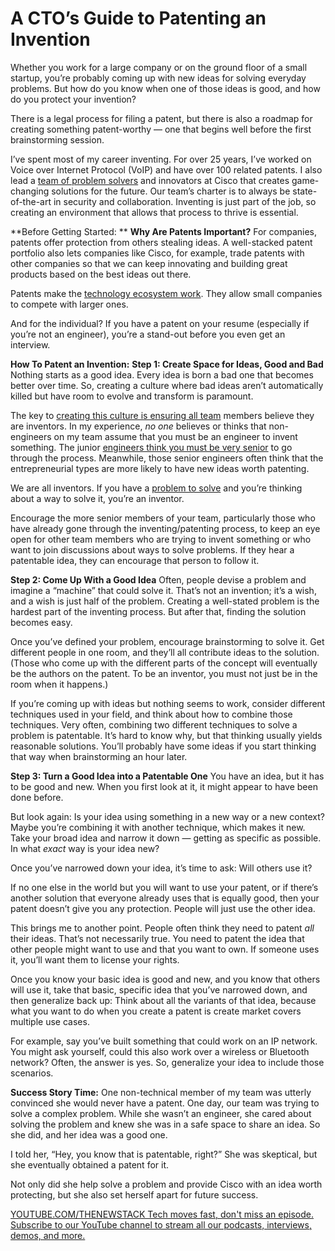 # A CTO’s Guide to Patenting an Invention
Whether you work for a large company or on the ground floor of a small startup, you’re probably coming up with new ideas for solving everyday problems. But how do you know when one of those ideas is good, and how do you protect your invention?

There is a legal process for filing a patent, but there is also a roadmap for creating something patent-worthy — one that begins well before the first brainstorming session.

I’ve spent most of my career inventing. For over 25 years, I’ve worked on Voice over Internet Protocol (VoIP) and have over 100 related patents. I also lead a [team of problem solvers](https://thenewstack.io/can-military-veterans-alleviate-your-tech-team-hiring-woes/) and innovators at Cisco that creates game-changing solutions for the future. Our team’s charter is to always be state-of-the-art in security and collaboration. Inventing is just part of the job, so creating an environment that allows that process to thrive is essential.

**Before Getting Started: **
**Why Are Patents Important?**
For companies, patents offer protection from others stealing ideas. A well-stacked patent portfolio also lets companies like Cisco, for example, trade patents with other companies so that we can keep innovating and building great products based on the best ideas out there.

Patents make the [technology ecosystem work](https://thenewstack.io/whats-on-the-horizon-for-the-future-of-work-technology/). They allow small companies to compete with larger ones.

And for the individual? If you have a patent on your resume (especially if you’re not an engineer), you’re a stand-out before you even get an interview.

**How To Patent an Invention:**
**Step 1: Create Space for Ideas, Good and Bad**
Nothing starts as a good idea. Every idea is born a bad one that becomes better over time. So, creating a culture where bad ideas aren’t automatically killed but have room to evolve and transform is paramount.

The key to [creating this culture is ensuring all team](https://thenewstack.io/partner-across-teams-to-create-a-cybersecurity-culture/) members believe they are inventors. In my experience, *no one* believes or thinks that non-engineers on my team assume that you must be an engineer to invent something. The junior [engineers think you must be very senior](https://thenewstack.io/what-it-takes-to-become-a-senior-engineer/) to go through the process. Meanwhile, those senior engineers often think that the entrepreneurial types are more likely to have new ideas worth patenting.

We are all inventors. If you have a [problem to solve](https://thenewstack.io/the-future-of-sql-conversational-hands-on-problem-solving/) and you’re thinking about a way to solve it, you’re an inventor.

Encourage the more senior members of your team, particularly those who have already gone through the inventing/patenting process, to keep an eye open for other team members who are trying to invent something or who want to join discussions about ways to solve problems. If they hear a patentable idea, they can encourage that person to follow it.

**Step 2: Come Up With a Good Idea**
Often, people devise a problem and imagine a “machine” that could solve it. That’s not an invention; it’s a wish, and a wish is just half of the problem. Creating a well-stated problem is the hardest part of the inventing process. But after that, finding the solution becomes easy.

Once you’ve defined your problem, encourage brainstorming to solve it. Get different people in one room, and they’ll all contribute ideas to the solution. (Those who come up with the different parts of the concept will eventually be the authors on the patent. To be an inventor, you must not just be in the room when it happens.)

If you’re coming up with ideas but nothing seems to work, consider different techniques used in your field, and think about how to combine those techniques. Very often, combining two different techniques to solve a problem is patentable. It’s hard to know why, but that thinking usually yields reasonable solutions. You’ll probably have some ideas if you start thinking that way when brainstorming an hour later.

**Step 3: Turn a Good Idea into a Patentable One**
You have an idea, but it has to be good and new. When you first look at it, it might appear to have been done before.

But look again: Is your idea using something in a new way or a new context? Maybe you’re combining it with another technique, which makes it new. Take your broad idea and narrow it down — getting as specific as possible. In what *exact* way is your idea new?

Once you’ve narrowed down your idea, it’s time to ask: Will others use it?

If no one else in the world but you will want to use your patent, or if there’s another solution that everyone already uses that is equally good, then your patent doesn’t give you any protection. People will just use the other idea.

This brings me to another point. People often think they need to patent *all* their ideas. That’s not necessarily true. You need to patent the idea that other people might want to use and that you want to own. If someone uses it, you’ll want them to license your rights.

Once you know your basic idea is good and new, and you know that others will use it, take that basic, specific idea that you’ve narrowed down, and then generalize back up: Think about all the variants of that idea, because what you want to do when you create a patent is create market covers multiple use cases.

For example, say you’ve built something that could work on an IP network. You might ask yourself, could this also work over a wireless or Bluetooth network? Often, the answer is yes. So, generalize your idea to include those scenarios.

**Success Story Time:**
One non-technical member of my team was utterly convinced she would never have a patent. One day, our team was trying to solve a complex problem. While she wasn’t an engineer, she cared about solving the problem and knew she was in a safe space to share an idea. So she did, and her idea was a good one.

I told her, “Hey, you know that is patentable, right?” She was skeptical, but she eventually obtained a patent for it.

Not only did she help solve a problem and provide Cisco with an idea worth protecting, but she also set herself apart for future success.

[
YOUTUBE.COM/THENEWSTACK
Tech moves fast, don't miss an episode. Subscribe to our YouTube
channel to stream all our podcasts, interviews, demos, and more.
](https://youtube.com/thenewstack?sub_confirmation=1)